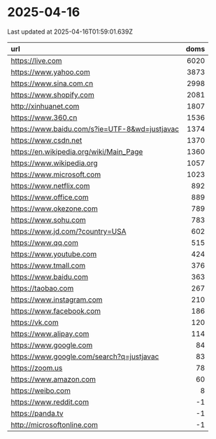 # 2025-04-16

<!-- BEGIN -->
Last updated at 2025-04-16T01:59:01.639Z

url | doms
:- | -:
https://live.com | 6020
https://www.yahoo.com | 3873
https://www.sina.com.cn | 2998
https://www.shopify.com | 2081
http://xinhuanet.com | 1807
https://www.360.cn | 1536
https://www.baidu.com/s?ie=UTF-8&wd=justjavac | 1374
https://www.csdn.net | 1370
https://en.wikipedia.org/wiki/Main_Page | 1360
https://www.wikipedia.org | 1057
https://www.microsoft.com | 1023
https://www.netflix.com | 892
https://www.office.com | 889
https://www.okezone.com | 789
https://www.sohu.com | 783
https://www.jd.com/?country=USA | 602
https://www.qq.com | 515
https://www.youtube.com | 424
https://www.tmall.com | 376
https://www.baidu.com | 363
https://taobao.com | 267
https://www.instagram.com | 210
https://www.facebook.com | 186
https://vk.com | 120
https://www.alipay.com | 114
https://www.google.com | 84
https://www.google.com/search?q=justjavac | 83
https://zoom.us | 78
https://www.amazon.com | 60
https://weibo.com | 8
https://www.reddit.com | -1
https://panda.tv | -1
http://microsoftonline.com | -1
<!-- END -->
